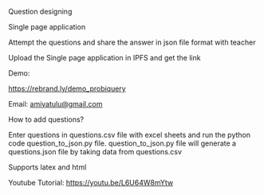 Question designing

Single page application

Attempt the questions and share the answer in json file format with teacher

Upload the Single page application in IPFS and get the link 

Demo:

https://rebrand.ly/demo_probiquery

Email: amiyatulu@gmail.com

How to add questions?

Enter questions in questions.csv file with excel sheets and run the python code question_to_json.py file.
question_to_json.py file will generate a questions.json file by taking data from questions.csv

Supports latex and html

Youtube Tutorial: https://youtu.be/L6U64W8mYtw
